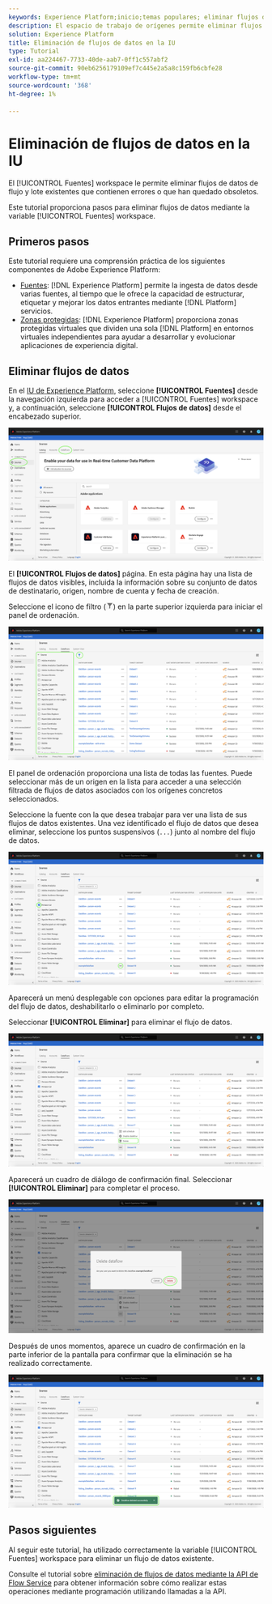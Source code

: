```yaml
---
keywords: Experience Platform;inicio;temas populares; eliminar flujos de datos
description: El espacio de trabajo de orígenes permite eliminar flujos de datos de flujo y por lotes existentes que contienen errores o que han quedado obsoletos.
solution: Experience Platform
title: Eliminación de flujos de datos en la IU
type: Tutorial
exl-id: aa224467-7733-40de-aab7-0ff1c557abf2
source-git-commit: 90eb6256179109ef7c445e2a5a8c159fb6cbfe28
workflow-type: tm+mt
source-wordcount: '368'
ht-degree: 1%

---
```


# Eliminación de flujos de datos en la IU

El [!UICONTROL Fuentes] workspace le permite eliminar flujos de datos de flujo y lote existentes que contienen errores o que han quedado obsoletos.

Este tutorial proporciona pasos para eliminar flujos de datos mediante la variable [!UICONTROL Fuentes] workspace.

## Primeros pasos

Este tutorial requiere una comprensión práctica de los siguientes componentes de Adobe Experience Platform:

- [Fuentes](../../home.md): [!DNL Experience Platform] permite la ingesta de datos desde varias fuentes, al tiempo que le ofrece la capacidad de estructurar, etiquetar y mejorar los datos entrantes mediante [!DNL Platform] servicios.
- [Zonas protegidas](../../../sandboxes/home.md): [!DNL Experience Platform] proporciona zonas protegidas virtuales que dividen una sola [!DNL Platform] en entornos virtuales independientes para ayudar a desarrollar y evolucionar aplicaciones de experiencia digital.

## Eliminar flujos de datos

En el [IU de Experience Platform](https://platform.adobe.com), seleccione **[!UICONTROL Fuentes]** desde la navegación izquierda para acceder a [!UICONTROL Fuentes] workspace y, a continuación, seleccione **[!UICONTROL Flujos de datos]** desde el encabezado superior.

![catalogar](../../images/tutorials/delete/catalog.png)

El **[!UICONTROL Flujos de datos]** página. En esta página hay una lista de flujos de datos visibles, incluida la información sobre su conjunto de datos de destinatario, origen, nombre de cuenta y fecha de creación.

Seleccione el icono de filtro (![filter-icon](../../images/tutorials/delete/filter.png)) en la parte superior izquierda para iniciar el panel de ordenación.

![flujos de datos](../../images/tutorials/delete/dataflows.png)

El panel de ordenación proporciona una lista de todas las fuentes. Puede seleccionar más de un origen en la lista para acceder a una selección filtrada de flujos de datos asociados con los orígenes concretos seleccionados.

Seleccione la fuente con la que desea trabajar para ver una lista de sus flujos de datos existentes. Una vez identificado el flujo de datos que desea eliminar, seleccione los puntos suspensivos (`...`) junto al nombre del flujo de datos.

![dataflows-filter](../../images/tutorials/delete/dataflows-filter.png)

Aparecerá un menú desplegable con opciones para editar la programación del flujo de datos, deshabilitarlo o eliminarlo por completo.

Seleccionar **[!UICONTROL Eliminar]** para eliminar el flujo de datos.

![delete](../../images/tutorials/delete/delete.png)

Aparecerá un cuadro de diálogo de confirmación final. Seleccionar **[!UICONTROL Eliminar]** para completar el proceso.

![confirm](../../images/tutorials/delete/confirm.png)

Después de unos momentos, aparece un cuadro de confirmación en la parte inferior de la pantalla para confirmar que la eliminación se ha realizado correctamente.

![confirmado](../../images/tutorials/delete/confirmed.png)

## Pasos siguientes

Al seguir este tutorial, ha utilizado correctamente la variable [!UICONTROL Fuentes] workspace para eliminar un flujo de datos existente.

Consulte el tutorial sobre [eliminación de flujos de datos mediante la API de Flow Service](../../tutorials/api/delete-dataflows.md) para obtener información sobre cómo realizar estas operaciones mediante programación utilizando llamadas a la API.

